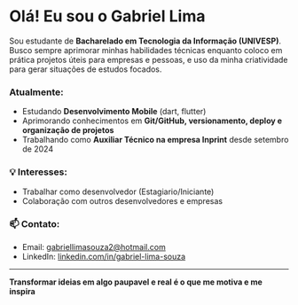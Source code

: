 # Olá! Eu sou o Gabriel Lima

Sou estudante de **Bacharelado em Tecnologia da Informação (UNIVESP)**. Busco sempre aprimorar minhas habilidades técnicas enquanto coloco em prática projetos úteis para empresas e pessoas, e uso da minha criatividade para gerar situações de estudos focados.

###  Atualmente:
-  Estudando **Desenvolvimento Mobile** (dart, flutter)
-  Aprimorando conhecimentos em **Git/GitHub, versionamento, deploy e organização de projetos**
-  Trabalhando como **Auxiliar Técnico na empresa Inprint** desde setembro de 2024

### 💡 Interesses:
- Trabalhar como desenvolvedor (Estagiario/Iniciante)
- Colaboração com outros desenvolvedores e empresas

### 📫 Contato:
- Email: gabriellimasouza2@hotmail.com 
- LinkedIn: [linkedin.com/in/gabriel-lima-souza](https://linkedin.com/in/gabriel-lima-souza) 

---

**Transformar ideias em algo paupavel e real é o que me motiva e me inspira**
